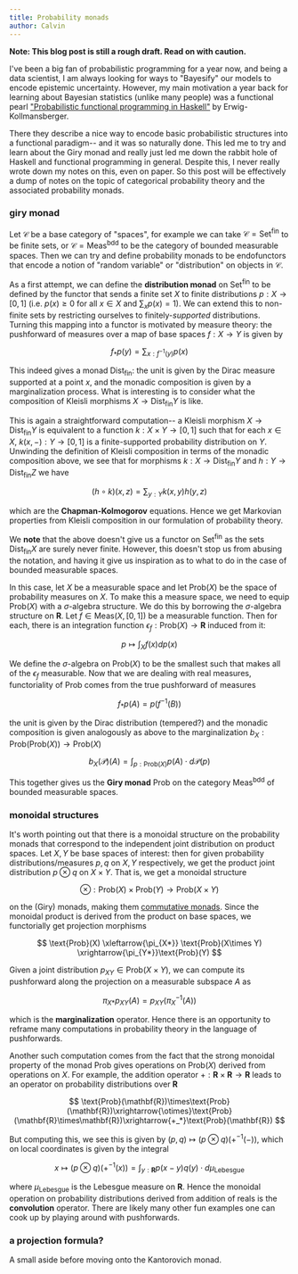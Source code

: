 ```yaml
---
title: Probability monads
author: Calvin
---
```


**Note: This blog post is still a rough draft. Read on with caution.**

I've been a big fan of probabilistic programming for a year now, and being a data scientist, I am always looking for ways to "Bayesify" our models to encode epistemic uncertainty. However, my main motivation a year back for learning about Bayesian statistics (unlike many people) was a functional pearl ["Probabilistic functional programming in Haskell"](http://web.engr.oregonstate.edu/~erwig/papers/PFP_JFP06.pdf) by Erwig-Kollmansberger. 

There they describe a nice way to encode basic probabilistic structures into a functional paradigm-- and it was so naturally done. This led me to try and learn about the Giry monad and really just led me down the rabbit hole of Haskell and functional programming in general. Despite this, I never really wrote down my notes on this, even on paper. So this post will be effectively a dump of notes on the topic of categorical probability theory and the associated probability monads.


### giry monad

Let $\mathcal{C}$ be a base category of "spaces", for example we can take $\mathcal{C}=\text{Set}^{\text{fin}}$ to be finite sets, or $\mathcal{C}=\text{Meas}^{\text{bdd}}$ to be the category of bounded measurable spaces. Then we can try and define probability monads to be endofunctors that encode a notion of "random variable" or "distribution" on objects in $\mathcal{C}$.

As a first attempt, we can define the **distribution monad** on $\text{Set}^{\text{fin}}$ to be defined by the functor that sends a finite set $X$ to finite distributions $p:X\to [0,1]$ (i.e. $p(x)\ge 0$ for all $x\in X$ and $\sum_{x} p(x) = 1$). We can extend this to non-finite sets by restricting ourselves to finitely-*supported* distributions. Turning this mapping into a functor is motivated by measure theory: the pushforward of measures over a map of base spaces $f:X\to Y$ is given by 

$$ f_*p(y) = \sum_{x: f^{-1}(y)} p(x) $$

This indeed gives a monad $\text{Dist}_\text{fin}$: the unit is given by the Dirac measure supported at a point $x$, and the monadic composition is given by a marginalization process. What is interesting is to consider what the composition of Kleisli morphisms $X\to\text{Dist}_\text{fin}Y$ is like. 

This is again a straightforward computation-- a Kleisli morphism $X\to\text{Dist}_\text{fin}Y$ is equivalent to a function $k:X\times Y\to [0,1]$ such that for each $x\in X$, $k(x,-): Y\to [0,1]$ is a finite-supported probability distribution on $Y$. Unwinding the definition of Kleisli composition in terms of the monadic composition above, we see that for morphisms $k:X\to\text{Dist}_\text{fin}Y$ and $h:Y\to\text{Dist}_\text{fin}Z$ we have

$$ (h\circ k)(x, z) = \sum_{y: Y} k(x,y)h(y,z) $$

which are the **Chapman-Kolmogorov** equations. Hence we get Markovian properties from Kleisli composition in our formulation of probability theory. 

We **note** that the above doesn't give us a functor on $\text{Set}^\text{fin}$ as the sets $\text{Dist}_\text{fin}X$ are surely never finite. However, this doesn't stop us from abusing the notation, and having it give us inspiration as to what to do in the case of bounded measurable spaces. 

In this case, let $X$ be a measurable space and let $\text{Prob}(X)$ be the space of probability measures on $X$. To make this a measure space, we need to equip $\text{Prob}(X)$ with a $\sigma$-algebra structure. We do this by borrowing the $\sigma$-algebra structure on $\mathbf{R}$. Let $f\in\text{Meas}(X,[0,1])$ be a measurable function. Then for each, there is an integration function $\epsilon_f: \text{Prob}(X)\to\mathbf{R}$ induced from it:

$$ p \mapsto \int_X f(x) dp(x) $$

We define the $\sigma$-algebra on $\text{Prob}(X)$ to be the smallest such that makes all of the $\epsilon_f$ measurable. Now that we are dealing with real measures, functoriality of $\text{Prob}$ comes from the true pushforward of measures

$$ f_*p(A) = p(f^{-1}(B)) $$

the unit is given by the Dirac distribution (tempered?) and the monadic composition is given analogously as above to the marginalization $b_X:\text{Prob}(\text{Prob}(X)) \to \text{Prob}(X)$

$$ b_X(\mathcal{P})(A) = \int_{p: \text{Prob}(X)} p(A)\cdot d\mathcal{P}(p) $$

This together gives us the **Giry monad** $\text{Prob}$ on the category $\text{Meas}^\text{bdd}$ of bounded measurable spaces.


### monoidal structures

It's worth pointing out that there is a monoidal structure on the probability monads that correspond to the independent joint distribution on product spaces. Let $X, Y$ be base spaces of interest: then for given probability distributions/measures $p, q$ on $X, Y$ respectively, we get the product joint distribution $p\otimes q$ on $X\times Y$. That is, we get a monoidal structure

$$ \otimes: \text{Prob}(X)\times \text{Prob}(Y)\to \text{Prob}(X\times Y) $$

on the (Giry) monads, making them [commutative monads](https://ncatlab.org/nlab/show/commutative+monad). Since the monoidal product is derived from the product on base spaces, we functorially get projection morphisms

$$ \text{Prob}(X) \xleftarrow{\pi_{X*}} \text{Prob}(X\times Y) \xrightarrow{\pi_{Y*}}\text{Prob}(Y) $$

Given a joint distribution $p_{XY}\in\text{Prob}(X\times Y)$, we can compute its pushforward along the projection on a measurable subspace $A$ as

$$ \pi_{X*}p_{XY}(A) = p_{XY}(\pi_X^{-1}(A)) $$

which is the **marginalization** operator. Hence there is an opportunity to reframe many computations in probability theory in the language of pushforwards. 

Another such computation comes from the fact that the strong monoidal property of the monad $\text{Prob}$ gives operations on $\text{Prob}(X)$ derived from operations on $X$. For example, the addition operator $+:\mathbf{R}\times\mathbf{R}\to\mathbf{R}$ leads to an operator on probability distributions over $\mathbf{R}$

$$ \text{Prob}(\mathbf{R})\times\text{Prob}(\mathbf{R})\xrightarrow{\otimes}\text{Prob}(\mathbf{R}\times\mathbf{R})\xrightarrow{+_*}\text{Prob}(\mathbf{R}) $$ 

But computing this, we see this is given by $(p,q)\mapsto (p\otimes q)(+^{-1}(-))$, which on local coordinates is given by the integral

$$ x \mapsto (p\otimes q)(+^{-1}(x)) = \int_{y: \mathbf{R}} p(x-y) q(y) \cdot d\mu_\text{Lebesgue} $$

where $\mu_\text{Lebesgue}$ is the Lebesgue measure on $\mathbf{R}$. Hence the monoidal operation on probability distributions derived from addition of reals is the **convolution** operator. There are likely many other fun examples one can cook up by playing around with pushforwards. 


### a projection formula?

A small aside before moving onto the Kantorovich monad. 